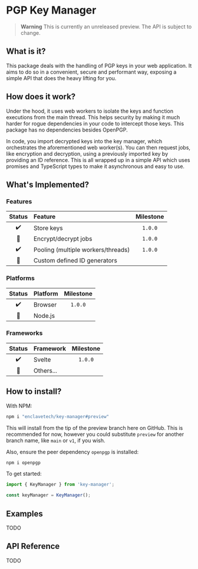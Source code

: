 # PGP Key Manager

> **Warning**
> This is currently an unreleased preview. The API is subject to change.

## What is it?

This package deals with the handling of PGP keys in your web application. It aims to do so in a convenient, secure and performant way, exposing a simple API that does the heavy lifting for you.

## How does it work?

Under the hood, it uses web workers to isolate the keys and function executions from the main thread. This helps security by making it much harder for rogue dependencies in your code to intercept those keys. This package has no dependencies besides OpenPGP.

In code, you import decrypted keys into the key manager, which orchestrates the aforementioned web worker(s). You can then request jobs, like encryption and decryption, using a previously imported key by providing an ID reference. This is all wrapped up in a simple API which uses promises and TypeScript types to make it asynchronous and easy to use.

## What's Implemented?

### Features

|       Status       | Feature                            | Milestone |
| :----------------: | :--------------------------------- | :-------: |
| :heavy_check_mark: | Store keys                         |  `1.0.0`  |
|   :construction:   | Encrypt/decrypt jobs               |  `1.0.0`  |
| :heavy_check_mark: | Pooling (multiple workers/threads) |  `1.0.0`  |
|   :construction:   | Custom defined ID generators       |           |

### Platforms

|       Status       | Platform | Milestone |
| :----------------: | :------- | :-------: |
| :heavy_check_mark: | Browser  |  `1.0.0`  |
|   :construction:   | Node.js  |           |

### Frameworks

|       Status       | Framework | Milestone |
| :----------------: | :-------- | :-------: |
| :heavy_check_mark: | Svelte    |  `1.0.0`  |
|    :red_circle:    | Others... |           |

## How to install?

With NPM:

```sh
npm i "enclavetech/key-manager#preview"
```

This will install from the tip of the preview branch here on GitHub. This is recommended for now, however you could substitute `preview` for another branch name, like `main` or `v1`, if you wish.

Also, ensure the peer dependency `openpgp` is installed:

```sh
npm i openpgp
```

To get started:

```js
import { KeyManager } from 'key-manager';

const keyManager = KeyManager();
```

## Examples

TODO

## API Reference

TODO
